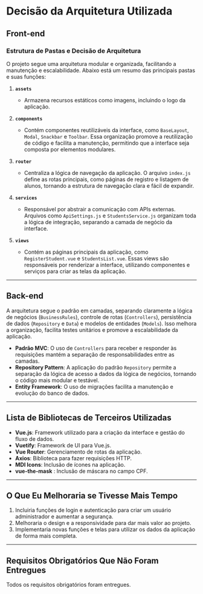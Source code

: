 # Decisão da Arquitetura Utilizada

## Front-end

### Estrutura de Pastas e Decisão de Arquitetura
O projeto segue uma arquitetura modular e organizada, facilitando a manutenção e escalabilidade. Abaixo está um resumo das principais pastas e suas funções:

1. **`assets`**
   - Armazena recursos estáticos como imagens, incluindo o logo da aplicação.

2. **`components`**
   - Contém componentes reutilizáveis da interface, como `BaseLayout`, `Modal`, `Snackbar` e `Toolbar`. Essa organização promove a reutilização de código e facilita a manutenção, permitindo que a interface seja composta por elementos modulares.

3. **`router`**
   - Centraliza a lógica de navegação da aplicação. O arquivo `index.js` define as rotas principais, como páginas de registro e listagem de alunos, tornando a estrutura de navegação clara e fácil de expandir.

4. **`services`**
   - Responsável por abstrair a comunicação com APIs externas. Arquivos como `ApiSettings.js` e `StudentsService.js` organizam toda a lógica de integração, separando a camada de negócio da interface.

5. **`views`**
   - Contém as páginas principais da aplicação, como `RegisterStudent.vue` e `StudentsList.vue`. Essas views são responsáveis por renderizar a interface, utilizando componentes e serviços para criar as telas da aplicação.

---

## Back-end

A arquitetura segue o padrão em camadas, separando claramente a lógica de negócios (`BusinessRules`), controle de rotas (`Controllers`), persistência de dados (`Repository` e `Data`) e modelos de entidades (`Models`). Isso melhora a organização, facilita testes unitários e promove a escalabilidade da aplicação.

- **Padrão MVC**: O uso de `Controllers` para receber e responder às requisições mantém a separação de responsabilidades entre as camadas.
- **Repository Pattern**: A aplicação do padrão `Repository` permite a separação da lógica de acesso a dados da lógica de negócios, tornando o código mais modular e testável.
- **Entity Framework**: O uso de migrações facilita a manutenção e evolução do banco de dados.

---

## Lista de Bibliotecas de Terceiros Utilizadas

- **Vue.js**: Framework utilizado para a criação da interface e gestão do fluxo de dados.
- **Vuetify**: Framework de UI para Vue.js.
- **Vue Router**: Gerenciamento de rotas da aplicação.
- **Axios**: Biblioteca para fazer requisições HTTP.
- **MDI Icons**: Inclusão de ícones na aplicação.
- **vue-the-mask** : Inclusão de máscara no campo CPF.
---

## O Que Eu Melhoraria se Tivesse Mais Tempo

1. Incluiria funções de login e autenticação para criar um usuário administrador e aumentar a segurança.
2. Melhoraria o design e a responsividade para dar mais valor ao projeto.
3. Implementaria novas funções e telas para utilizar os dados da aplicação de forma mais completa.

---

## Requisitos Obrigatórios Que Não Foram Entregues

Todos os requisitos obrigatórios foram entregues.
